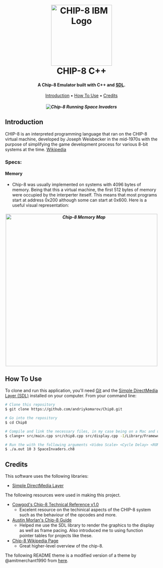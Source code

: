 
<h1 align="center">
  <br>
    <img src="https://i.imgur.com/I9k5dkB.gif" alt="CHIP-8 IBM Logo" width="200"></a>
  <br>
    CHIP-8 C++
  <br>
</h1>

<h4 align="center">A Chip-8 Emulator built with C++ and <a href="https://www.libsdl.org" target="_blank">SDL</a>.</h4>

<p align="center">
  <a href="#Introduction">Introduction</a> •
  <a href="#how-to-use">How To Use</a> •
  <a href="#credits">Credits</a> 
</p>

<h5 align="center">
  <img src="https://i.imgur.com/uWXNGFm.gif" alt="Chip-8 Running Space Invaders">  
</h5>

## Introduction

CHIP-8 is an interpreted programming language that ran on the CHIP-8 virtual machine, developed by Joseph Weisbecker in the mid-1970s with the purpose of simplifying the game development process for various 8-bit systems at the time. [Wikipedia](https://en.wikipedia.org/wiki/CHIP-8)

### Specs: 
  #### Memory
  * Chip-8 was usually implemented on systems with 4096 bytes of memory. Being that this a virtual machine, the first 512 bytes of memory were occupied by the interperter iteself. This means that most programs start at address 0x200 although some can start at 0x600. Here is a useful visual representation: 
  <h5 align="center">
    <img src="https://i.imgur.com/kCdQ4fq.png" alt="Chip-8 Memory Map" width="500">  
  </h5>

## How To Use

To clone and run this application, you'll need [Git](https://git-scm.com) and the [Simple DirectMedia Layer (SDL)](https://www.libsdl.org) installed on your computer. From your command line:

```bash
# Clone this repository
$ git clone https://github.com/andriykomarov/Chip8.git

# Go into the repository
$ cd Chip8

# Compile and link the necessary files, in my case being on a Mac and using clang++ the process looks something like this: 
$ clang++ src/main.cpp src/chip8.cpp src/display.cpp -I/Library/Frameworks/SDL2.framework/Headers -F/Library/Frameworks -framework SDL2 -std=c++17

# Run the with the following arguments <Video Scale> <Cycle Delay> <ROM Filename>. 
$ ./a.out 10 3 SpaceInvaders.ch8
```


## Credits

This software uses the following libraries:

* [Simple DirectMedia Layer](https://www.libsdl.org)

The following resources were used in making this project. 

* [Cowgod's Chip-8 Technical Reference v1.0](http://devernay.free.fr/hacks/chip8/C8TECH10.HTM)
  - Excelent resource on the techinical aspects of the CHIP-8 system such as the behaviour of the opcodes and more. 
* [Austin Morlan's Chip-8 Guide](https://austinmorlan.com/posts/chip8_emulator/)
  - Helped me use the SDL library to render the graphics to the display as well as frame pacing. Also introduced me to using function pointer tables for projects like these. 
* [Chip-8 Wikipedia Page](https://en.wikipedia.org/wiki/CHIP-8)
  - Great higher-level overview of the chip-8. 

The following README theme is a modified version of a theme by @amitmerchant1990 from [here](https://www.readme-templates.com).
